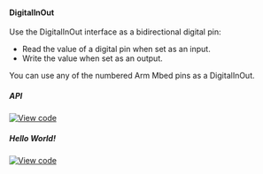 #### DigitalInOut

Use the DigitalInOut interface as a bidirectional digital pin:

* Read the value of a digital pin when set as an input.
* Write the value when set as an output.

You can use any of the numbered Arm Mbed pins as a DigitalInOut.

##### API

[![View code](https://www.mbed.com/embed/?type=library)](https://docs.mbed.com/docs/mbed-os-api/en/mbed-os-5.5/api/classmbed_1_1DigitalInOut.html)

##### Hello World!

[![View code](https://www.mbed.com/embed/?url=https://developer.mbed.org/teams/mbed_example/code/DigitalInOut_HelloWorld/)](https://developer.mbed.org/teams/mbed_example/code/DigitalInOut_HelloWorld/file/185e0d3e7212/main.cpp)
